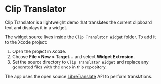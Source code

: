 # Clip Translator

Clip Translator is a lightweight demo that translates the current clipboard text and displays it in a widget.

The widget source lives inside the `Clip Translator Widget` folder. To add it to the Xcode project:

1. Open the project in Xcode.
2. Choose **File > New > Target...** and select **Widget Extension**.
3. Set the source directory to `Clip Translator Widget` and replace any generated files with the ones in this repository.

The app uses the open source [LibreTranslate](https://libretranslate.de) API to perform translations.
